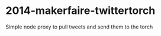 2014-makerfaire-twittertorch
============================

Simple node proxy to pull tweets and send them to the torch
